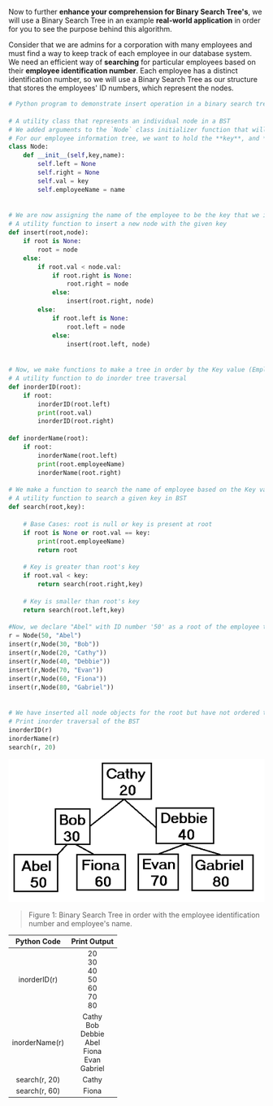 <!--title={Real Life Application of Binary Search Tree}-->

<!--badges={Algorithms:10,Python:10}-->

<!--concepts={Binary Search Trees}-->

Now to further **enhance your comprehension for Binary Search Tree's**, we will use a Binary Search Tree in an example **real-world application** in order for you to see the purpose behind this algorithm.

Consider that we are admins for a corporation with many employees and must find a way to keep track of each employee in our database system. We need an efficient way of **searching** for particular employees based on their **employee identification number**. Each employee has a distinct identification number, so we will use a Binary Search Tree as our structure that stores the employees' ID numbers, which represent the nodes. 

```python
# Python program to demonstrate insert operation in a binary search tree  
  
# A utility class that represents an individual node in a BST 
# We added arguments to the `Node` class initializer function that will let us store the important data about each employee's ID number (Key) and name.
# For our employee information tree, we want to hold the **key**, and **name** for each employee of the company. Therefore, we must slightly modify our 'Node' class to encompass that data.
class Node: 
    def __init__(self,key,name): 
        self.left = None
        self.right = None
        self.val = key
        self.employeeName = name

               
# We are now assigning the name of the employee to be the key that we identify each node as. You could really use any data aspect as the key for each employee. It is just what we will use to identify a certain node.
# A utility function to insert a new node with the given key 
def insert(root,node): 
    if root is None: 
        root = node 
    else: 
        if root.val < node.val: 
            if root.right is None: 
                root.right = node 
            else: 
                insert(root.right, node) 
        else: 
            if root.left is None: 
                root.left = node 
            else: 
                insert(root.left, node) 
  

# Now, we make functions to make a tree in order by the Key value (Employee ID) or the name of employee based on the insert function we produced above. 
# A utility function to do inorder tree traversal 
def inorderID(root): 
    if root: 
        inorderID(root.left) 
        print(root.val) 
        inorderID(root.right)
        
def inorderName(root):
    if root:
        inorderName(root.left)
        print(root.employeeName)
        inorderName(root.right)

# We make a function to search the name of employee based on the Key value (Employee ID).   
# A utility function to search a given key in BST 
def search(root,key): 
      
    # Base Cases: root is null or key is present at root 
    if root is None or root.val == key: 
        print(root.employeeName)
        return root 
  
    # Key is greater than root's key 
    if root.val < key: 
        return search(root.right,key) 
    
    # Key is smaller than root's key 
    return search(root.left,key) 
    
#Now, we declare "Abel" with ID number '50' as a root of the employee tree. Also, there are six more employees with different ID numbers. We insert six employees under the root node of 'Abel' by using 'insert' function.
r = Node(50, "Abel") 
insert(r,Node(30, "Bob")) 
insert(r,Node(20, "Cathy")) 
insert(r,Node(40, "Debbie")) 
insert(r,Node(70, "Evan")) 
insert(r,Node(60, "Fiona")) 
insert(r,Node(80, "Gabriel")) 


# We have inserted all node objects for the root but have not ordered them by employee ID or employee name. To do so, we use either the inorderID or inorderName function. Also, we can search an employee's name by the key value(employee ID).
# Print inorder traversal of the BST 
inorderID(r)
inorderName(r)
search(r, 20)
```

<img src="../images/9-1.png" style="zoom:110%;" />

> Figure 1: Binary Search Tree in order with the employee identification number and employee's name.

|  Python Code   |                         Print Output                         |
| :------------: | :----------------------------------------------------------: |
|  inorderID(r)  |      20<br />30<br />40<br />50<br />60<br />70<br />80      |
| inorderName(r) | Cathy<br />Bob<br />Debbie<br />Abel<br />Fiona<br />Evan<br />Gabriel |
| search(r, 20)  |                            Cathy                             |
| search(r, 60)  |                            Fiona                             |

